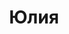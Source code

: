 ---
title: "Юлия"
description: "Воспитанная, милая девочка с нежнейшей кожей и с большой сексуальной энергетикой. Учусь в университете на экономиста и пишу картины."
Price: "От 1000$"
height: "175"
weight: "54"
age: "27"
folder: ylia
mainImage: ylia.webp
bustSize: "2"
hairColor: "brunet"
visa: "usa"
images:
  - 2.webp
  - 3.webp
---